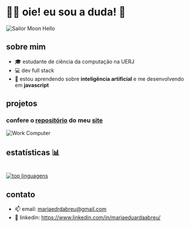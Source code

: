 # 👩‍💻 oie! eu sou a duda! 👋

![Sailor Moon Hello](https://media.giphy.com/media/yyVph7ANKftIs/giphy.gif)

## sobre mim
- 🎓 estudante de ciência da computação na UERJ
- 💻 dev full stack
- 🌱 estou aprendendo sobre **inteligência artificial** e me desenvolvendo em **javascript**

## projetos
### confere o [repositório](https://github.com/duda-abreu/meu-site-pessoal) do meu [site](https://duda-abreu.vercel.app)
![Work Computer](https://media.giphy.com/media/3Q2hJ4FLN1UvS/giphy.gif)

## estatísticas 📊

<br/>
<a href="#">
  <img alt="top linguagens" src="https://denvercoder1-github-readme-stats.vercel.app/api/top-langs/?username=duda-abreu&langs_count=8&layout=compact&theme=react&border_color=6D2C84&bg_color=0D1117&title_color=F85D7F&icon_color=F8D866"/>
</a>

## contato
- 📫 email: mariaedrdabreu@gmail.com
- 💼 linkedin: https://www.linkedin.com/in/mariaeduardaabreu/
